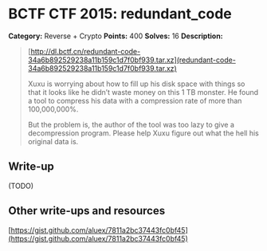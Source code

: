# BCTF CTF 2015: redundant_code

**Category:** Reverse + Crypto
**Points:** 400
**Solves:** 16
**Description:** 

> [http://dl.bctf.cn/redundant-code-34a6b892529238a11b159c1d7f0bf939.tar.xz](redundant-code-34a6b892529238a11b159c1d7f0bf939.tar.xz)
> 
> Xuxu is worrying about how to fill up his disk space with things so that it looks like he didn’t waste money on this 1 TB monster. He found a tool to compress his data with a compression rate of more than 100,000,000%.
> 
> But the problem is, the author of the tool was too lazy to give a decompression program. Please help Xuxu figure out what the hell his original data is.

## Write-up

(TODO)

## Other write-ups and resources

[https://gist.github.com/aluex/7811a2bc37443fc0bf45](https://gist.github.com/aluex/7811a2bc37443fc0bf45)